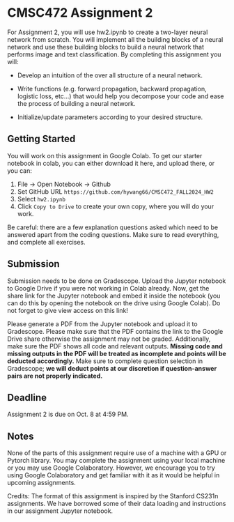 # CMSC472 Assignment 2

For Assignment 2, you will use hw2.ipynb to create a two-layer neural network from scratch. You will implement all the building blocks of a neural network and use these building blocks to build a neural network that performs image and text classification.  By completing this assignment you will:

- Develop an intuition of the over all structure of a neural network.

- Write functions (e.g. forward propagation, backward propagation, logistic loss, etc...) that would help you decompose your code and ease the process of building a neural network.

- Initialize/update parameters according to your desired structure.

## Getting Started

You will work on this assignment in Google Colab. To get our starter notebook in colab, you can either download it here, and upload there, or you can:

1. File -> Open Notebook -> Github
2. Set GitHub URL `https://github.com/hywang66/CMSC472_FALL2024_HW2`
3. Select `hw2.ipynb`
4. Click `Copy to Drive` to create your own copy, where you will do your work.

Be careful: there are a few explanation questions asked which need to be answered apart from the coding questions. Make sure to read everything, and complete all exercises.

## Submission

Submission needs to be done on Gradescope. Upload the Jupyter notebook to Google Drive if you were not working in Colab already. Now, get the share link for the Jupyter notebook and embed it inside the notebook (you can do this by opening the notebook on the drive using Google Colab). Do not forget to give view access on this link!

Please generate a PDF from the Jupyter notebook and upload it to Gradescope. Please make sure that the PDF contains the link to the Google Drive share otherwise the assignment may not be graded. Additionally, make sure the PDF shows all code and relevant outputs. **Missing code and missing outputs in the PDF will be treated as incomplete and points will be deducted accordingly.** Make sure to complete question selection in Gradescope; **we will deduct points at our discretion if question-answer pairs are not properly indicated.** 

## Deadline

Assignment 2 is due on Oct. 8 at 4:59 PM.  

## Notes

None of the parts of this assignment require use of a machine with a GPU or Pytorch library. You may complete the assignment using your local machine or you may use Google Colaboratory. However, we encourage you to try using Google Colaboratory and get familiar with it as it would be helpful in upcoming assignments.

Credits: The format of this assignment is inspired by the Stanford CS231n assignments. We have borrowed some of their data loading and instructions in our assignment Jupyter notebook.
